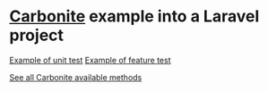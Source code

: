 # [Carbonite](https://github.com/kylekatarnls/carbonite) example into a Laravel project

[Example of unit test](https://github.com/kylekatarnls/carbonite-laravel-example/blob/master/tests/Unit/UserTest.php)
[Example of feature test](https://github.com/kylekatarnls/carbonite-laravel-example/blob/master/tests/Feature/WelcomeTest.php)

[See all Carbonite available methods](https://github.com/kylekatarnls/carbonite#available-methods)

